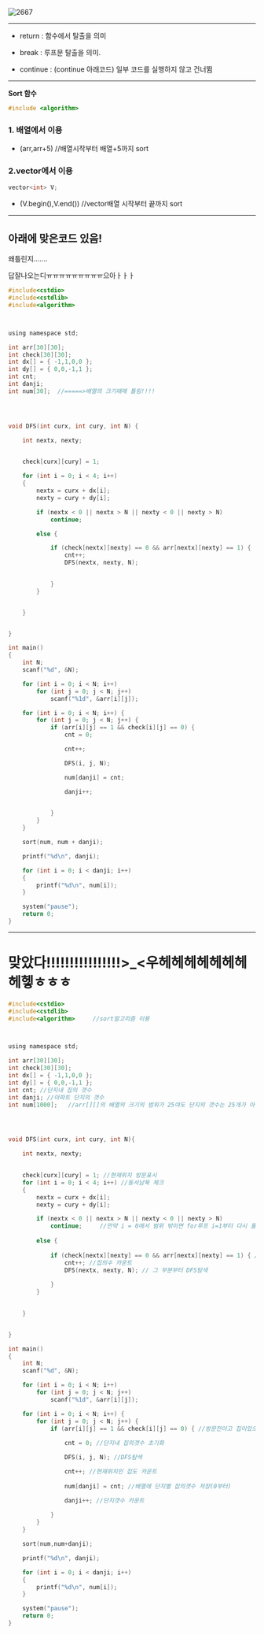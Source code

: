 ![2667](https://user-images.githubusercontent.com/29946480/51955094-e7d11380-2485-11e9-8001-f70991234933.JPG)

--------------------------------------------------------------------------------------------------------

- return : 함수에서 탈출을 의미 

- break : 루프문 탈출을 의미. 

- continue : (continue 아래코드) 일부 코드를 실행하지 않고 건너뜀


---------------------------------------------------------------------------------------------------------

**Sort 함수**  
```c 
#include <algorithm>
```

### 1. 배열에서 이용

- (arr,arr+5) //배열시작부터 배열+5까지 sort

### 2.vector에서 이용

```c
vector<int> V; 
```

- (V.begin(),V.end()) //vector배열 시작부터 끝까지 sort


----------------------------------------------------------------------------------------------------------
## 아래에 맞은코드 있음!

왜틀린지.......

답잘나오는디ㅠㅠㅠㅠㅠㅠㅠㅠㅠ으아ㅏㅏㅏ
```c
#include<cstdio>
#include<cstdlib>
#include<algorithm>



using namespace std;

int arr[30][30];
int check[30][30];
int dx[] = { -1,1,0,0 };
int dy[] = { 0,0,-1,1 };
int cnt;
int danji;
int num[30];  //=====>배열의 크기때매 틀림!!!!




void DFS(int curx, int cury, int N) {

	int nextx, nexty;


	check[curx][cury] = 1;
	
	for (int i = 0; i < 4; i++)
	{
		nextx = curx + dx[i];
		nexty = cury + dy[i];

		if (nextx < 0 || nextx > N || nexty < 0 || nexty > N)
			continue;

		else {

			if (check[nextx][nexty] == 0 && arr[nextx][nexty] == 1) {
				cnt++;
				DFS(nextx, nexty, N);
				

			}
		}


	}


}

int main()
{
	int N;
	scanf("%d", &N);

	for (int i = 0; i < N; i++)
		for (int j = 0; j < N; j++)
			scanf("%1d", &arr[i][j]);

	for (int i = 0; i < N; i++) {
		for (int j = 0; j < N; j++) {
			if (arr[i][j] == 1 && check[i][j] == 0) {
				cnt = 0;

				cnt++;

				DFS(i, j, N);

				num[danji] = cnt;

				danji++;
				

			}
		}
	}

	sort(num, num + danji);

	printf("%d\n", danji);

	for (int i = 0; i < danji; i++)
	{
		printf("%d\n", num[i]);
	}

	system("pause");
	return 0;
}
```


-----------------------------------------------------------------------------------------------------------------
# 맞았다!!!!!!!!!!!!!!!!>_<우헤헤헤헤헤헤헤헤헿ㅎㅎㅎ


```c
#include<cstdio>
#include<cstdlib>
#include<algorithm>     //sort알고리즘 이용



using namespace std;

int arr[30][30];
int check[30][30];
int dx[] = { -1,1,0,0 };
int dy[] = { 0,0,-1,1 };
int cnt; //단지내 집의 갯수
int danji; //아파트 단지의 갯수
int num[1000];   //arr[][]의 배열의 크기의 범위가 25여도 단지의 갯수는 25개가 아닐수 있기때문에 주의!!(위에처럼 25로설정하면 안됨)




void DFS(int curx, int cury, int N){

	int nextx, nexty;

	
	check[curx][cury] = 1; //현재위치 방문표시
	for (int i = 0; i < 4; i++) //동서남북 체크
	{
		nextx = curx + dx[i];
		nexty = cury + dy[i];

		if (nextx < 0 || nextx > N || nexty < 0 || nexty > N)
			continue;     //만약 i = 0에서 범위 밖이면 for루프 i=1부터 다시 돌기
		
		else {
			
			if (check[nextx][nexty] == 0 && arr[nextx][nexty] == 1) { //방문전이고 집이있으면
				cnt++; //집의수 카운트
				DFS(nextx, nexty, N); // 그 부분부터 DFS탐색
				
			}
		}
		

	}


}

int main()
{
	int N;
	scanf("%d", &N);

	for (int i = 0; i < N; i++)
		for (int j = 0; j < N; j++)
			scanf("%1d", &arr[i][j]);

	for (int i = 0; i < N; i++) {
		for (int j = 0; j < N; j++) {
			if (arr[i][j] == 1 && check[i][j] == 0) { //방문전이고 집이있으면
				
				cnt = 0; //단지내 집의갯수 초기화

				DFS(i, j, N); //DFS탐색

				cnt++; //현재위치인 집도 카운트
				
				num[danji] = cnt; //배열에 단지별 집의갯수 저장(0부터)

				danji++; //단지갯수 카운트
				
			}
		}
	}

	sort(num,num+danji);

	printf("%d\n", danji);

	for (int i = 0; i < danji; i++)
	{
		printf("%d\n", num[i]);
	}

	system("pause");
	return 0;
}
```
